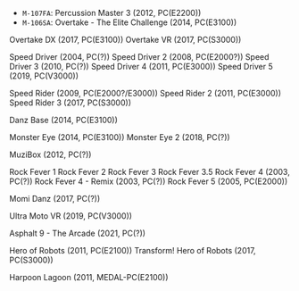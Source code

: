 * `M-107FA`: Percussion Master 3 (2012, PC(E2200))
* `M-106SA`: Overtake - The Elite Challenge (2014, PC(E3100))

Overtake DX (2017, PC(E3100))
Overtake VR (2017, PC(S3000))

Speed Driver (2004, PC(?))
Speed Driver 2 (2008, PC(E2000?))
Speed Driver 3 (2010, PC(?))
Speed Driver 4 (2011, PC(E3000))
Speed Driver 5 (2019, PC(V3000))

Speed Rider (2009, PC(E2000?/E3000))
Speed Rider 2 (2011, PC(E3000))
Speed Rider 3 (2017, PC(S3000))

Danz Base (2014, PC(E3100))

Monster Eye (2014, PC(E3100))
Monster Eye 2 (2018, PC(?))

MuziBox (2012, PC(?))

Rock Fever 1
Rock Fever 2
Rock Fever 3
Rock Fever 3.5
Rock Fever 4 (2003, PC(?))
Rock Fever 4 - Remix (2003, PC(?))
Rock Fever 5 (2005, PC(E2000))

Momi Danz (2017, PC(?))

Ultra Moto VR (2019, PC(V3000))

Asphalt 9 - The Arcade (2021, PC(?))

Hero of Robots (2011, PC(E2100))
Transform! Hero of Robots (2017, PC(S3000))

Harpoon Lagoon (2011, MEDAL-PC(E2100))